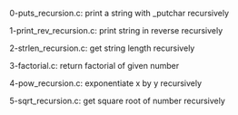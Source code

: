 0-puts_recursion.c:
    print a string with _putchar recursively

1-print_rev_recursion.c:
    print string in reverse recursively

2-strlen_recursion.c:
    get string length recursively

3-factorial.c:
    return factorial of given number

4-pow_recursion.c:
    exponentiate x by y recursively

5-sqrt_recursion.c:
    get square root of number recursively


